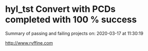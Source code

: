 # hyl_tst Convert with PCDs completed with 100 % success

Summary of passing and failing projects on: 2020-03-17 at 11:30:19

http://www.ryffine.com
